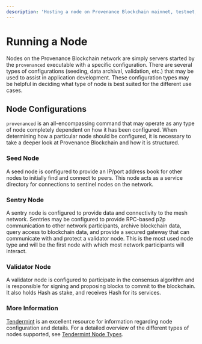 ```yaml
---
description: 'Hosting a node on Provenance Blockchain mainnet, testnet, or for local development.'
---
```


# Running a Node

Nodes on the Provenance Blockchain network are simply servers started by the `provenanced` executable with a specific configuration. There are several types of configurations \(seeding, data archival, validation, etc.\) that may be used to assist in application development. These configuration types may be helpful in deciding what type of node is best suited for the different use cases.

## Node Configurations

`provenanced` is an all-encompassing command that may operate as any type of node completely dependent on how it has been configured. When determining how a particular node should be configured, it is necessary to take a deeper look at Provenance Blockchain and how it is structured. 

### Seed Node

A seed node is configured to provide an IP/port address book for other nodes to initially find and connect to peers. This node acts as a service directory for connections to sentinel nodes on the network. 

### Sentry Node

A sentry node is configured to provide data and connectivity to the mesh network. Sentries may be configured to provide RPC-based p2p communication to other network participants, archive blockchain data, query access to blockchain data, and provide a secured gateway that can communicate with and protect a validator node. This is the most used node type and will be the first node with which most network participants will interact. 

### Validator Node

A validator node is configured to participate in the consensus algorithm and is responsible for signing and proposing blocks to commit to the blockchain. It also holds Hash as stake, and receives Hash for its services.

### More Information

[Tendermint](https://tendermint.com/) is an excellent resource for information regarding node configuration and details. For a detailed overview of the different types of nodes supported, see [Tendermint Node Types](https://docs.tendermint.com/master/nodes/).

